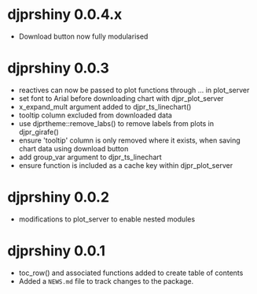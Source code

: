 # djprshiny 0.0.4.x
* Download button now fully modularised

# djprshiny 0.0.3
* reactives can now be passed to plot functions through ... in plot_server
* set font to Arial before downloading chart with djpr_plot_server
* x_expand_mult argument added to djpr_ts_linechart()
* tooltip column excluded from downloaded data
* use djprtheme::remove_labs() to remove labels from plots in djpr_girafe()
* ensure 'tooltip' column is only removed where it exists, when saving chart data
using download button
* add group_var argument to djpr_ts_linechart
* ensure function is included as a cache key within djpr_plot_server

# djprshiny 0.0.2
* modifications to plot_server to enable nested modules

# djprshiny 0.0.1

* toc_row() and associated functions added to create table of contents
* Added a `NEWS.md` file to track changes to the package.

